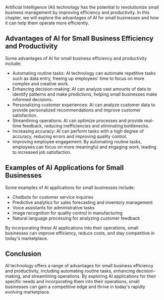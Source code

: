 
Artificial Intelligence (AI) technology has the potential to revolutionize small business management by improving efficiency and productivity. In this chapter, we will explore the advantages of AI for small businesses and how it can help them operate more efficiently.

Advantages of AI for Small Business Efficiency and Productivity
---------------------------------------------------------------

Some advantages of AI for small business efficiency and productivity include:

* Automating routine tasks: AI technology can automate repetitive tasks such as data entry, freeing up employees' time to focus on more complex and creative work.
* Enhancing decision-making: AI can analyze vast amounts of data to identify patterns and make predictions, helping small businesses make informed decisions.
* Personalizing customer experiences: AI can analyze customer data to provide personalized recommendations and improve customer satisfaction.
* Streamlining operations: AI can optimize processes and provide real-time feedback, reducing inefficiencies and eliminating bottlenecks.
* Increasing accuracy: AI can perform tasks with a high degree of accuracy, reducing errors and improving quality control.
* Improving employee engagement: By automating routine tasks, employees can focus on more meaningful and engaging work, leading to increased job satisfaction.

Examples of AI Applications for Small Businesses
------------------------------------------------

Some examples of AI applications for small businesses include:

* Chatbots for customer service inquiries
* Predictive analytics for sales forecasting and inventory management
* Voice assistants for administrative tasks
* Image recognition for quality control in manufacturing
* Natural language processing for analyzing customer feedback

By incorporating these AI applications into their operations, small businesses can improve efficiency, reduce costs, and stay competitive in today's marketplace.

Conclusion
----------

AI technology offers a range of advantages for small business efficiency and productivity, including automating routine tasks, enhancing decision-making, and streamlining operations. By exploring AI applications for their specific needs and incorporating them into their operations, small businesses can gain a competitive edge and thrive in today's rapidly evolving marketplace.

